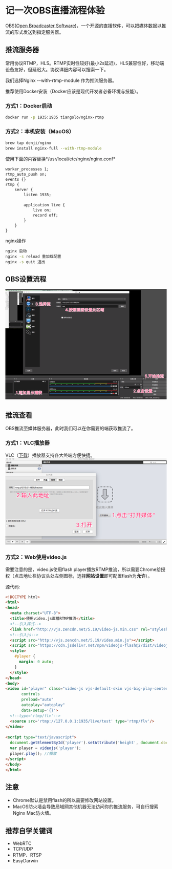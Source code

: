 # 记一次OBS直播流程体验
OBS([Open Broadcaster Software](https://obsproject.com/))，一个开源的直播软件，可以把媒体数据以推流的形式发送到指定服务器。

## 推流服务器
常用协议RTMP，HLS。RTMP实时性较好(最小2s延迟)，HLS兼容性好，移动端设备友好，但延迟大。协议详细内容可以搜索一下。

我们选择Nginx --with-rtmp-module 作为推流服务器。

推荐使用Docker安装（Docker应该是现代开发者必备环境与技能）。

### 方式1：Docker启动
```bash
docker run -p 1935:1935 tiangolo/nginx-rtmp
```

### 方式2：本机安装（MacOS）
```bash
brew tap denji/nginx
brew install nginx-full --with-rtmp-module
```

使用下面的内容替换*/usr/local/etc/nginx/nginx.conf*
```Nginx
worker_processes 1;
rtmp_auto_push on;
events {}
rtmp {
    server {
        listen 1935;

        application live {
            live on;
            record off;
        }
    }
}
```

nginx操作
```bash
nginx 启动
nginx -s reload 重加载配置
nginx -s quit 退出
```



## OBS设置流程
![Jietu20190321-102612](media/Jietu20190321-102612.png)

## 推流查看
OBS推流至媒体服务器，此时我们可以在你需要的端获取推流了。

### 方式1：VLC播放器
VLC（[下载](https://www.videolan.org/)）播放器支持各大终端方便快捷。
![Jietu20190321-104654](media/Jietu20190321-104654.png)

### 方式2：Web使用video.js

需要注意的是，video.js使用flash player播放RTMP推流，所以需要Chrome给授权（点击地址栏协议头处左侧图标，选择**网站设置**即可配置flash为**允许**）。

源代码:

```html
<!DOCTYPE html>
<html>
<head>
  <meta charset="UTF-8">
  <title>使用video.js直播RTMP推流</title>
  <!--引入样式-->
  <link href="http://vjs.zencdn.net/5.19/video-js.min.css" rel="stylesheet">
  <!--引入js-->
  <script src="http://vjs.zencdn.net/5.19/video.min.js"></script>
  <script src="https://cdn.jsdelivr.net/npm/videojs-flash@2/dist/videojs-flash.min.js"></script>
  <style>
    #player {
      margin: 0 auto;
    }
  </style>
</head>
<body>
<video id="player" class="video-js vjs-default-skin vjs-big-play-centered"
       controls
       preload="auto"
       autoplay="autoplay"
       data-setup='{}'>
  <!--type='rtmp/flv'-->
  <source src='rtmp://127.0.0.1:1935/live/test' type='rtmp/flv'/>
</video>

<script type="text/javascript">
  document.getElementById('player').setAttribute('height', document.documentElement.clientHeight);
  var player = videojs('player');
  player.play(); //播放
</script>
</body>
</html>
```

## 注意
* Chrome默认是禁用flash的所以需要修改网站设置。
* MacOS防火墙会导致局域网其他机器无法访问你的推流服务，可自行搜索Nginx Mac防火墙。

## 推荐自学关键词
* WebRTC
* TCP/UDP
* RTMP、RTSP
* EasyDarwin
